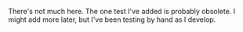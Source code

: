 There's not much here.  The one test I've added is probably obsolete.
I might add more later, but I've been testing by hand as I develop.
